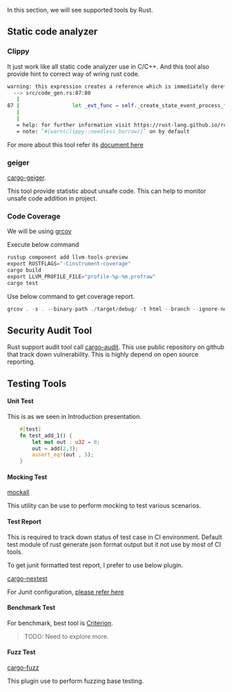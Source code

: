 In this section, we will see supported tools by Rust.

## Static code analyzer

### Clippy

It just work like all static code analyzer use in C/C++. 
And this tool also provide hint to correct way of wring rust code.

```bash
warning: this expression creates a reference which is immediately dereferenced by the compiler
  --> src/code_gen.rs:87:80
   |
87 |                 let _evt_func = self._create_state_event_process_function(_st, &_e);
   |                                                                                ^^^ help: change this to: `_e`
   |
   = help: for further information visit https://rust-lang.github.io/rust-clippy/master/index.html#needless_borrow
   = note: `#[warn(clippy::needless_borrow)]` on by default
```

For more about this tool refer its [document here](https://doc.rust-lang.org/clippy/index.html)

### geiger

[cargo-geiger](https://crates.io/crates/cargo-geiger).

This tool provide statistic about unsafe code. This can help to monitor unsafe code addition in project.

### Code Coverage

We will be using [grcov](https://github.com/mozilla/grcov?tab=readme-ov-file#example-how-to-generate-source-based-coverage-for-a-rust-project)

Execute below command

```rust
rustup component add llvm-tools-preview
export RUSTFLAGS="-Cinstrument-coverage"
cargo build
export LLVM_PROFILE_FILE="profile-%p-%m.profraw"
cargo test
```

Use below command to get coverage report.

```rust
grcov . -s . --binary-path ./target/debug/ -t html --branch --ignore-not-existing -o ./target/debug/coverage/
```

## Security Audit Tool

Rust support audit tool call [cargo-audit](https://crates.io/crates/cargo-audit).
This use public repository on github that track down vulnerability. 
This is highly depend on open source reporting.

## Testing Tools

#### Unit Test

This is as we seen in Introduction presentation.

```rust
    #[test]
    fn test_add_1() {
        let mut out : u32 = 0;
        out = add(2,3);
        assert_eq!(out , 5);
    }
```

#### Mocking Test

[mockall](https://crates.io/crates/mockall)

This utility can be use to perform mocking to test various scenarios.

#### Test Report

This is required to track down status of test case in CI environment.
Default test module of rust generate json format output but it not use by most of CI tools.

To get junit formatted test report, I prefer to use below plugin.

[cargo-nextest](https://crates.io/crates/cargo-nextest)

For Junit configuration, [please refer here](https://nexte.st/docs/machine-readable/junit/)

#### Benchmark Test

For benchmark, best tool is [Criterion](https://docs.rs/criterion/latest/criterion/). 

> TODO: Need to explore more.

#### Fuzz Test

[cargo-fuzz](https://rust-fuzz.github.io/book/introduction.html)

This plugin use to perform fuzzing base testing.
